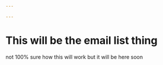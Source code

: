 ```yaml
---

---
```


# This will be the email list thing

not 100% sure how this will work but it will be here soon
